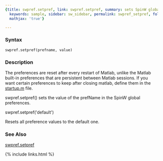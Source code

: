 ```yaml
---
{title: swpref.setpref, link: swpref.setpref, summary: sets SpinW global preferences,
  keywords: sample, sidebar: sw_sidebar, permalink: swpref_setpref, folder: swpref,
  mathjax: 'true'}

---
```


### Syntax

`swpref.setpref(prefname, value)`

### Description

The preferences are reset after every restart of Matlab, unlike the
Matlab built-in preferences that are persistent between Matlab sessions.
If you want certain preferences to keep after closing matlab, define them
in the <a href="matlab:edit('startup.m')">startup.m</a> file.
 
swpref.setpref() sets the value of the prefName in the SpinW global
preferences.
 
swpref.setpref('default')
 
Resets all preference values to the default one.
 

### See Also

[swpref.setpref](swpref_setpref)

{% include links.html %}
